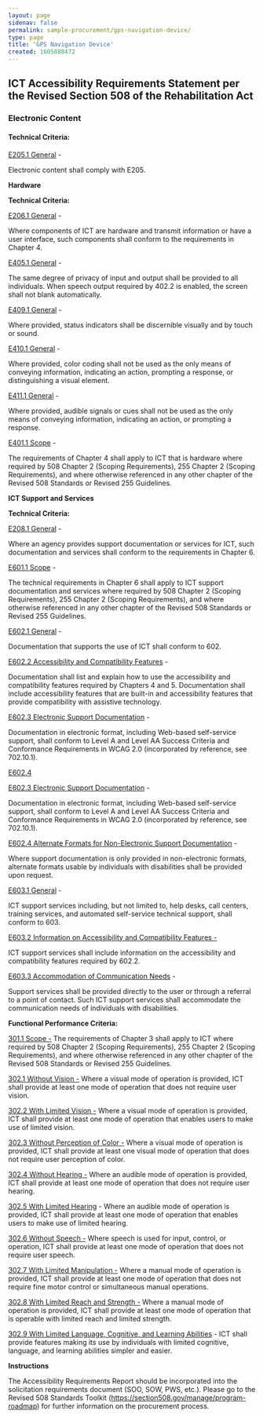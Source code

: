 ```yaml
---
layout: page 
sidenav: false 
permalink: sample-procurement/gps-navigation-device/
type: page
title: 'GPS Navigation Device'
created: 1605888472
---
```


## **ICT Accessibility Requirements Statement per the Revised Section 508 of the Rehabilitation Act**

### **Electronic Content**

#### **Technical Criteria:**

[E205.1 General][1] -

Electronic content shall comply with E205.

**Hardware**

**Technical Criteria:**

[E206.1 General][2] -

Where components of ICT are hardware and transmit information or have a user interface, such components shall conform to the requirements in Chapter 4.

[E405.1 General][3] -

The same degree of privacy of input and output shall be provided to all individuals. When speech output required by 402.2 is enabled, the screen shall not blank automatically.

[E409.1 General][4] -

Where provided, status indicators shall be discernible visually and by touch or sound.

[E410.1 General][4] -

Where provided, color coding shall not be used as the only means of conveying information, indicating an action, prompting a response, or distinguishing a visual element.

[E411.1 General][5] -

Where provided, audible signals or cues shall not be used as the only means of conveying information, indicating an action, or prompting a response.

[E401.1 Scope][6] -

The requirements of Chapter 4 shall apply to ICT that is hardware where required by 508 Chapter 2 (Scoping Requirements), 255 Chapter 2 (Scoping Requirements), and where otherwise referenced in any other chapter of the Revised 508 Standards or Revised 255 Guidelines.

**ICT Support and Services**

**Technical Criteria:**

[E208.1 General][7] -

Where an agency provides support documentation or services for ICT, such documentation and services shall conform to the requirements in Chapter 6.

[E601.1 Scope][7] -

The technical requirements in Chapter 6 shall apply to ICT support documentation and services where required by 508 Chapter 2 (Scoping Requirements), 255 Chapter 2 (Scoping Requirements), and where otherwise referenced in any other chapter of the Revised 508 Standards or Revised 255 Guidelines.

[E602.1 General][8] -

Documentation that supports the use of ICT shall conform to 602.

[E602.2 Accessibility and Compatibility Features][8] -

Documentation shall list and explain how to use the accessibility and compatibility features required by Chapters 4 and 5. Documentation shall include accessibility features that are built-in and accessibility features that provide compatibility with assistive technology.

[E602.3 Electronic Support Documentation][8] -

Documentation in electronic format, including Web-based self-service support, shall conform to Level A and Level AA Success Criteria and Conformance Requirements in WCAG 2.0 (incorporated by reference, see 702.10.1).

[E602.4][8]

[E602.3 Electronic Support Documentation][9] -

Documentation in electronic format, including Web-based self-service support, shall conform to Level A and Level AA Success Criteria and Conformance Requirements in WCAG 2.0 (incorporated by reference, see 702.10.1).

[E602.4 Alternate Formats for Non-Electronic Support Documentation][9] -

Where support documentation is only provided in non-electronic formats, alternate formats usable by individuals with disabilities shall be provided upon request.

[E603.1 General][10] -

ICT support services including, but not limited to, help desks, call centers, training services, and automated self-service technical support, shall conform to 603.

[E603.2 Information on Accessibility and Compatibility Features -][10]

ICT support services shall include information on the accessibility and compatibility features required by 602.2.

[E603.3 Accommodation of Communication Needs][10] -

Support services shall be provided directly to the user or through a referral to a point of contact. Such ICT support services shall accommodate the communication needs of individuals with disabilities.

**Functional Performance Criteria:**

[301.1 Scope -][11] The requirements of Chapter 3 shall apply to ICT where required by 508 Chapter 2 (Scoping Requirements), 255 Chapter 2 (Scoping Requirements), and where otherwise referenced in any other chapter of the Revised 508 Standards or Revised 255 Guidelines.

[302.1 Without Vision -][12] Where a visual mode of operation is provided, ICT shall provide at least one mode of operation that does not require user vision.

[302.2 With Limited Vision -][12] Where a visual mode of operation is provided, ICT shall provide at least one mode of operation that enables users to make use of limited vision.

[302.3 Without Perception of Color -][12] Where a visual mode of operation is provided, ICT shall provide at least one visual mode of operation that does not require user perception of color.

[302.4 Without Hearing -][12] Where an audible mode of operation is provided, ICT shall provide at least one mode of operation that does not require user hearing.

[302.5 With Limited Hearing][12] - Where an audible mode of operation is provided, ICT shall provide at least one mode of operation that enables users to make use of limited hearing.

[302.6 Without Speech -][12] Where speech is used for input, control, or operation, ICT shall provide at least one mode of operation that does not require user speech.

[302.7 With Limited Manipulation -][12] Where a manual mode of operation is provided, ICT shall provide at least one mode of operation that does not require fine motor control or simultaneous manual operations.

[302.8 With Limited Reach and Strength -][12] Where a manual mode of operation is provided, ICT shall provide at least one mode of operation that is operable with limited reach and limited strength.

[302.9 With Limited Language, Cognitive, and Learning Abilities][12] - ICT shall provide features making its use by individuals with limited cognitive, language, and learning abilities simpler and easier.

**Instructions**

The Accessibility Requirements Report should be incorporated into the solicitation requirements document (SOO, SOW, PWS, etc.). Please go to the Revised 508 Standards Toolkit (<https://section508.gov/manage/program-roadmap>) for further information on the procurement process.

 [1]: https://section508.gov/ict-accessibility#e205_1_general
 [2]: https://section508.gov/ict-accessibility#e206_1
 [3]: https://section508.gov/ict-accessibility#e405_1
 [4]: https://section508.gov/ict-accessibility#e409_1__e410_1
 [5]: https://section508.gov/ict-accessibility#e411_1
 [6]: https://section508.gov/ict-accessibility#e401_1
 [7]: https://section508.gov/ict-accessibility#e208_1_general
 [8]: https://section508.gov/ict-accessibility#e602_1_general
 [9]: https://section508.gov/ict-accessibility#e602_3__e602_4
 [10]: https://section508.gov/ict-accessibility#e603_1__e603_2__e603_3
 [11]: https://section508.gov/ict-accessibility#e301_1
 [12]: https://section508.gov/ict-accessibility#e302_1